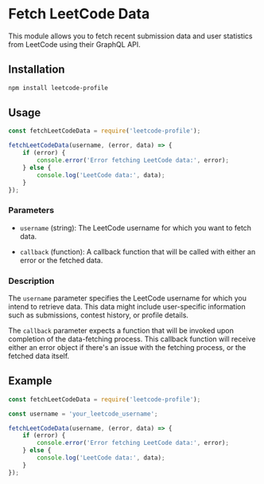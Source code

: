 # Fetch LeetCode Data

This module allows you to fetch recent submission data and user statistics from LeetCode using their GraphQL API.

## Installation

```bash
npm install leetcode-profile
```
## Usage

```javascript
const fetchLeetCodeData = require('leetcode-profile');

fetchLeetCodeData(username, (error, data) => {
    if (error) {
        console.error('Error fetching LeetCode data:', error);
    } else {
        console.log('LeetCode data:', data);
    }
});
```
### Parameters

- `username` (string): The LeetCode username for which you want to fetch data.

- `callback` (function): A callback function that will be called with either an error or the fetched data.

### Description

The `username` parameter specifies the LeetCode username for which you intend to retrieve data. This data might include user-specific information such as submissions, contest history, or profile details.

The `callback` parameter expects a function that will be invoked upon completion of the data-fetching process. This callback function will receive either an error object if there's an issue with the fetching process, or the fetched data itself.


## Example
```javascript
const fetchLeetCodeData = require('leetcode-profile');

const username = 'your_leetcode_username';

fetchLeetCodeData(username, (error, data) => {
    if (error) {
        console.error('Error fetching LeetCode data:', error);
    } else {
        console.log('LeetCode data:', data);
    }
});
```

